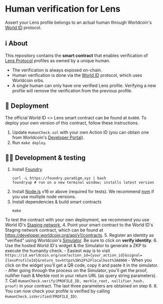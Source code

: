 # Human verification for Lens

Assert your Lens profile belongs to an actual human through Worldcoin's [World ID](https://id.worldcoin.org) protocol.

<!-- TODO: Profile with badge here -->

## ℹ️ About

This repository contains the **smart contract** that enables verification of [Lens Protocol](https://lens.xyz) profiles as owned by a unique human.
- The verification is always exposed on-chain.
- Human verification is done via the [World ID](https://id.worldcoin.org) protocol, which uses Worldcoin orbs.
- A single human can only have one verified Lens profile. Verifying a new profile will remove the verification from the previous profile.

## 🚀 Deployment

The official World ID <> Lens smart contract can be found at `0x000`. To deploy your own version of this contract, follow these instructions.
1. Update `HumanCheck.sol` with your own Action ID (you can obtain one from Worldcoin's [Developer Portal](https://developer.worldcoin.org)).
2. Run `make deploy`.

<!-- WORLD-ID-SHARED-README-TAG:START - Do not remove or modify this section directly -->
<!-- The contents of this file are inserted to all World ID repositories to provide general context on World ID. -->
<!-- WORLD-ID-SHARED-README-TAG:END -->

## 🧑‍💻 Development & testing

1. Install [Foundry](https://github.com/gakonst/foundry).
    ```
    curl -L https://foundry.paradigm.xyz | bash
    foundryup # run on a new terminal window; installs latest version
    ```
2. Install [Node.js](https://nodejs.org/en/) v16 or above (required for tests). We recommend [nvm](https://github.com/nvm-sh/nvm) if you use multiple node versions.
3. Install dependencies & build smart contracts
    ```
    make
    ```

To test the contract with your own deployment, we recommend you use World ID's [Staging network](https://id.worldcoin.org/test),
4. Point your smart contract to the World ID's Staging network contract, which can be found at https://developer.worldcoin.org/api/v1/contracts.
5. Register an identity as "verified" using Worldcoin's [Simulator](https://simulator.worldcoin.org). Be sure to click on **verify identity.**
6. Use the hosted World ID's widget & the Simulator to generate a ZKP to execute the humanity check.
    - Easiest way is to visit `https://id.worldcoin.org/use?action_id={your_action_id}&signal={lensProfileId}&return_to=https%3A%2F%2Flocalhost%3A8000`
    - When you click on the widget you'll get a QR code, copy it and paste it in the simulator.
    - After going through the process on the Simulator, you'll get the proof, nullifier hash & Merkle root in your return URL (as query string parameters).
7. Call `HumanCheck.verify(PROFILE_ID, merkle_root, nullifier_hash, proof)` in your contract. The last three parameters are obtained on step 6.
8. You can now check your profile is verified by calling `HumanCheck.isVerified(PROFILE_ID)`.
